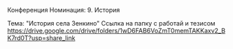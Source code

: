 Конференция
Номинация: 9. История 

Тема: "История села Зенкино"
Ссылка на папку с работай и тезисом
https://drive.google.com/drive/folders/1wD6FAB6VoZmT0memTAKKaxv2_BK7rd0T?usp=share_link
